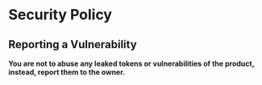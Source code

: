   
# Security Policy  
  
## Reporting a Vulnerability  
  
**You are not to abuse any leaked tokens or vulnerabilities of the product, instead, report them to the owner.**  
  
